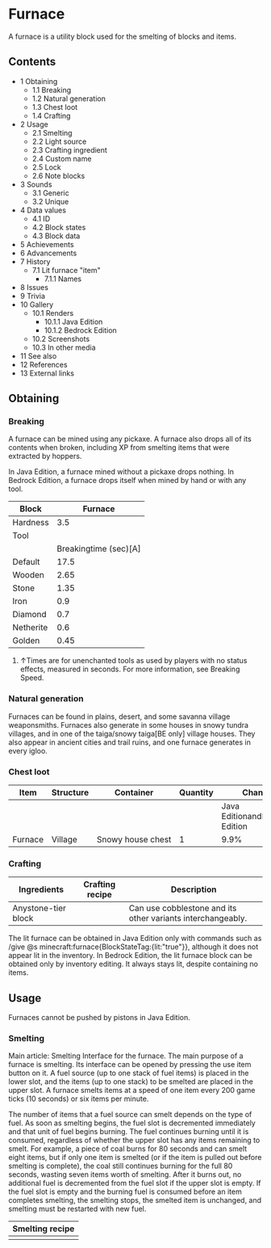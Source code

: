# Furnace
A furnace is a utility block used for the smelting of blocks and items.

## Contents
- 1 Obtaining
	- 1.1 Breaking
	- 1.2 Natural generation
	- 1.3 Chest loot
	- 1.4 Crafting
- 2 Usage
	- 2.1 Smelting
	- 2.2 Light source
	- 2.3 Crafting ingredient
	- 2.4 Custom name
	- 2.5 Lock
	- 2.6 Note blocks
- 3 Sounds
	- 3.1 Generic
	- 3.2 Unique
- 4 Data values
	- 4.1 ID
	- 4.2 Block states
	- 4.3 Block data
- 5 Achievements
- 6 Advancements
- 7 History
	- 7.1 Lit furnace "item"
		- 7.1.1 Names
- 8 Issues
- 9 Trivia
- 10 Gallery
	- 10.1 Renders
		- 10.1.1 Java Edition
		- 10.1.2 Bedrock Edition
	- 10.2 Screenshots
	- 10.3 In other media
- 11 See also
- 12 References
- 13 External links

## Obtaining
### Breaking
A furnace can be mined using any pickaxe. A furnace also drops all of its contents when broken, including XP from smelting items that were extracted by hoppers.

In Java Edition, a furnace mined without a pickaxe drops nothing. In Bedrock Edition, a furnace drops itself when mined by hand or with any tool.

| Block     | Furnace               |
|-----------|-----------------------|
| Hardness  | 3.5                   |
| Tool      |                       |
|           | Breakingtime (sec)[A] |
| Default   | 17.5                  |
| Wooden    | 2.65                  |
| Stone     | 1.35                  |
| Iron      | 0.9                   |
| Diamond   | 0.7                   |
| Netherite | 0.6                   |
| Golden    | 0.45                  |

1. ↑Times are for unenchanted tools as used by players with no status effects, measured in seconds. For more information, see Breaking Speed.

### Natural generation
Furnaces can be found in plains, desert, and some savanna village weaponsmiths. Furnaces also generate in some houses in snowy tundra villages, and in one of the taiga/snowy taiga‌[BE  only] village houses. They also appear in ancient cities and trail ruins, and one furnace generates in every igloo.

### Chest loot
| Item    | Structure | Container         | Quantity | Chance                         |
|---------|-----------|-------------------|----------|--------------------------------|
|         |           |                   |          | Java EditionandBedrock Edition |
| Furnace | Village   | Snowy house chest | 1        | 9.9%                           |

### Crafting
| Ingredients         | Crafting recipe | Description                                                 |
|---------------------|-----------------|-------------------------------------------------------------|
| Anystone-tier block |                 | Can use cobblestone and its other variants interchangeably. |

The lit furnace can be obtained in Java Edition only with commands such as /give @s minecraft:furnace{BlockStateTag:{lit:"true"}}, although it does not appear lit in the inventory. In Bedrock Edition, the lit furnace block can be obtained only by inventory editing. It always stays lit, despite containing no items.

## Usage
Furnaces cannot be pushed by pistons in Java Edition.

### Smelting
Main article: Smelting
Interface for the furnace.
The main purpose of a furnace is smelting. Its interface can be opened by pressing the use item button on it. A fuel source (up to one stack of fuel items) is placed in the lower slot, and the items (up to one stack) to be smelted are placed in the upper slot. A furnace smelts items at a speed of one item every 200 game ticks (10 seconds) or six items per minute.

The number of items that a fuel source can smelt depends on the type of fuel. As soon as smelting begins, the fuel slot is decremented immediately and that unit of fuel begins burning. The fuel continues burning until it is consumed, regardless of whether the upper slot has any items remaining to smelt. For example, a piece of coal burns for 80 seconds and can smelt eight items, but if only one item is smelted (or if the item is pulled out before smelting is complete), the coal still continues burning for the full 80 seconds, wasting seven items worth of smelting. After it burns out, no additional fuel is decremented from the fuel slot if the upper slot is empty. If the fuel slot is empty and the burning fuel is consumed before an item completes smelting, the smelting stops, the smelted item is unchanged, and smelting must be restarted with new fuel.

| Smelting recipe |
|-----------------|
|                 |

